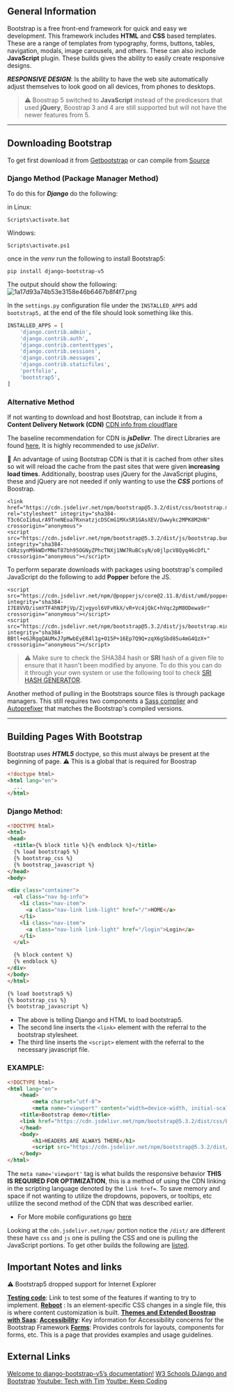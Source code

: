 ## General Information

Bootstrap is a free front-end framework for quick and easy we development. This framework includes **HTML** and **CSS** based templates. These are a range of templates from typography, forms, buttons, tables, navigation, modals, image carousels, and others. These can also include **JavaScript** plugin. These builds gives the ability to easily create responsive designs.

***RESPONSIVE DESIGN***: Is the ability to have the web site automatically adjust themselves to look good on all devices, from phones to desktops.

>:warning: Boostrap 5 switched to **JavaScript** instead of the predicesors that used **jQuery**, Boostrap 3 and 4 are still supported but will not have the newer features from 5.

***

## Downloading Bootstrap

To get first download it from [Getbootstrap](https://github.com/twbs/bootstrap/releases/download/v5.3.2/bootstrap-5.3.2-dist.zip) or can compile from [Source](https://github.com/twbs/bootstrap/archive/v5.3.2.zip)

### Django Method (Package Manager Method)

To do this for ***Django*** do the following:

in Linux:
```
Scripts\activate.bat
```

Windows:
```
Scripts\activate.ps1
```

once in the *venv* run the following to install Bootstrap5:
```
pip install django-bootstrap-v5
```
The output should show the following:
![1a17d93a74b53e3158e46b6467b8f4f7.png](../_resources/1a17d93a74b53e3158e46b6467b8f4f7.png)

In the `settings.py` configuration file under the `INSTALLED_APPS` add `bootstrap5,` at the end of the file should look something like this.
```python
INSTALLED_APPS = [
    'django.contrib.admin',
    'django.contrib.auth',
    'django.contrib.contenttypes',
    'django.contrib.sessions',
    'django.contrib.messages',
    'django.contrib.staticfiles',
    'portfolio',
    'bootstrap5',
]
```


### Alternative Method

If not wanting to download and host Bootstrap, can include it from a **Content Delivery Network (CDN)** 
[CDN info from cloudflare](https://www.cloudflare.com/learning/cdn/what-is-a-cdn/) 

The baseline recommendation for CDN is ***jsDelivr***. The direct Libraries are found [here](https://cdnjs.com/libraries/bootstrap), It is highly recommended to use *jsDelivr*.

:memo: An advantage of using Bootstrap CDN is that it is cached from other sites so wit will reload the cache from the past sites that were given **increasing load times**. Additionally, boostrap uses jQuery for the JavaScript plugins, these and jQuery are not needed if only wanting to use the ***CSS*** portions of Boostrap.

```
<link href="https://cdn.jsdelivr.net/npm/bootstrap@5.3.2/dist/css/bootstrap.min.css" rel="stylesheet" integrity="sha384-T3c6CoIi6uLrA9TneNEoa7RxnatzjcDSCmG1MXxSR1GAsXEV/Dwwykc2MPK8M2HN" crossorigin="anonymous">
<script src="https://cdn.jsdelivr.net/npm/bootstrap@5.3.2/dist/js/bootstrap.bundle.min.js" integrity="sha384-C6RzsynM9kWDrMNeT87bh95OGNyZPhcTNXj1NW7RuBCsyN/o0jlpcV8Qyq46cDfL" crossorigin="anonymous"></script>
```

To perform separate downloads with packages using bootstrap's compiled JavaScript do the following to add **Popper** before the JS.
```
<script src="https://cdn.jsdelivr.net/npm/@popperjs/core@2.11.8/dist/umd/popper.min.js" integrity="sha384-I7E8VVD/ismYTF4hNIPjVp/Zjvgyol6VFvRkX/vR+Vc4jQkC+hVqc2pM8ODewa9r" crossorigin="anonymous"></script>
<script src="https://cdn.jsdelivr.net/npm/bootstrap@5.3.2/dist/js/bootstrap.min.js" integrity="sha384-BBtl+eGJRgqQAUMxJ7pMwbEyER4l1g+O15P+16Ep7Q9Q+zqX6gSbd85u4mG4QzX+" crossorigin="anonymous"></script>
```
>:warning: Make sure to check the SHA384 hash or **SRI** hash of a given file to ensure that it hasn't been modified by anyone. To do this you can do it through your own system or use the following tool to check [SRI HASH GENERATOR](https://www.srihash.org/). 

Another method of pulling in the Bootstraps source files is through package managers. This still requires two components a [Sass complier](https://getbootstrap.com/docs/5.3/getting-started/contribute/#sass) and [Autoprefixer](https://github.com/postcss/autoprefixer) that matches the Bootstrap's compiled versions.

***

## Building Pages With Bootstrap

Bootstrap uses ***HTML5*** doctype, so this must always be present at the beginning of page.
:warning: This is a global that is required for Boostrap
```html
<!doctype html>
<html lang="en">
  ...
</html>
```

### Django Method:

```html
<!DOCTYPE html>
<html>
<head>
  <title>{% block title %}{% endblock %}</title>
  {% load bootstrap5 %}
  {% bootstrap_css %}
  {% bootstrap_javascript %}
</head>
<body>

<div class="container">
  <ul class="nav bg-info">
    <li class="nav-item">
      <a class="nav-link link-light" href="/">HOME</a>
    </li>
    <li class="nav-item">
      <a class="nav-link link-light" href="/login">Login</a>
    </li>
  </ul>

  {% block content %}
  {% endblock %}
</div>
</body>
</html>

```

```html
{% load bootstrap5 %}
{% bootstrap_css %}
{% bootstrap_javascript %}
```

- The above is telling Django and HTML to load bootstrap5.
- The second line inserts the `<link>` element with the referral to the bootstrap stylesheet.
- The third line inserts the `<script>` element with the referral to the necessary javascript file.

### EXAMPLE:

```html
<!DOCTYPE html>
<html lang="en">
	<head>
		<meta charset="utf-8">
		<meta name="viewport" content="width=device-width, initial-scale=1">
	<title>Bootstrap demo</title>
	<link href="https://cdn.jsdelivr.net/npm/bootstrap@5.3.2/dist/css/bootstrap.min.css" rel="stylesheet" integrity="sha384-T3c6CoIi6uLrA9TneNEoa7RxnatzjcDSCmG1MXxSR1GAsXEV/Dwwykc2MPK8M2HN" crossorigin="anonymous">
	</head>
	<body>
		<h1>HEADERS ARE ALWAYS THERE</h1>
		<script src="https://cdn.jsdelivr.net/npm/bootstrap@5.3.2/dist/js/bootstrap.bundle.min.js" integrity="sha384-C6RzsynM9kWDrMNeT87bh95OGNyZPhcTNXj1NW7RuBCsyN/o0jlpcV8Qyq46cDfL" crossorigin="anonymous"></script>
	</body>
</html>
```

The `meta name='viewport'` tag is what builds the responsive behavior **THIS IS REQUIRED FOR OPTIMIZATION**, this is a method of using the CDN linking in the scripting language denoted by the `link href=`. To save memory and space if not wanting to utilize the dropdowns, popovers, or tooltips, etc utilize the second method of the CDN that was described earlier.

- For More mobile configurations go [here](https://getbootstrap.com/docs/5.3/getting-started/browsers-devices/)

Looking at the `cdn.jsdelivr.net/npm/` portion notice the `/dist/` are different these have `css` and `js` one is pulling the CSS and one is pulling the JavaScript portions. To get other builds the following are [listed](https://getbootstrap.com/docs/5.3/getting-started/contents/).

## Important Notes and links

:warning: Bootstrap5 dropped support for Internet Explorer

[**Testing code**](https://codepen.io/team/bootstrap/pen/qBamdLj): Link to test some of the features if wanting to try to implement.
[**Reboot**](https://getbootstrap.com/docs/5.3/content/reboot/) : Is an element-specific CSS changes in a single file, this is where content customization is built.
[**Themes and Extended Boostrap with Saas**](https://getbootstrap.com/docs/5.3/customize/overview/): 
[**Accessibility**](https://getbootstrap.com/docs/5.3/getting-started/accessibility/): Key information for Accessibility concerns for the Bootstrap Framework
[**Forms**](https://getbootstrap.com/docs/5.3/forms/overview/): Provides controls for layouts, components for forms, etc. This is a page that provides examples and usage guidelines.

## External Links

[Welcome to django-bootstrap-v5’s documentation!](https://django-bootstrap-v5.readthedocs.io/en/latest/index.html)
[W3 Schools DJango and Bootstrap](https://www.w3schools.com/django/django_add_bootstrap5.php)
[Youtube: Tech with Tim](https://www.youtube.com/watch?v=0mCZdemSsbs)
[Youtbe: Keep Coding](https://www.youtube.com/watch?v=zglBdzzoDjM)



